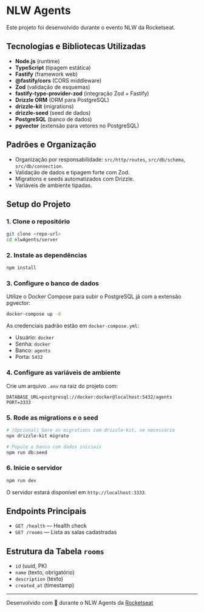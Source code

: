# NLW Agents

Este projeto foi desenvolvido durante o evento NLW da Rocketseat.

## Tecnologias e Bibliotecas Utilizadas
- **Node.js** (runtime)
- **TypeScript** (tipagem estática)
- **Fastify** (framework web)
- **@fastify/cors** (CORS middleware)
- **Zod** (validação de esquemas)
- **fastify-type-provider-zod** (integração Zod + Fastify)
- **Drizzle ORM** (ORM para PostgreSQL)
- **drizzle-kit** (migrations)
- **drizzle-seed** (seed de dados)
- **PostgreSQL** (banco de dados)
- **pgvector** (extensão para vetores no PostgreSQL)

## Padrões e Organização
- Organização por responsabilidade: `src/http/routes`, `src/db/schema`, `src/db/connection`.
- Validação de dados e tipagem forte com Zod.
- Migrations e seeds automatizados com Drizzle.
- Variáveis de ambiente tipadas.

## Setup do Projeto

### 1. Clone o repositório
```bash
git clone <repo-url>
cd nlwAgents/server
```

### 2. Instale as dependências
```bash
npm install
```

### 3. Configure o banco de dados
Utilize o Docker Compose para subir o PostgreSQL já com a extensão pgvector:
```bash
docker-compose up -d
```

As credenciais padrão estão em `docker-compose.yml`:
- Usuário: `docker`
- Senha: `docker`
- Banco: `agents`
- Porta: `5432`

### 4. Configure as variáveis de ambiente
Crie um arquivo `.env` na raiz do projeto com:
```
DATABASE_URL=postgresql://docker:docker@localhost:5432/agents
PORT=3333
```

### 5. Rode as migrations e o seed
```bash
# (Opcional) Gere as migrations com drizzle-kit, se necessário
npx drizzle-kit migrate

# Popule o banco com dados iniciais
npm run db:seed
```

### 6. Inicie o servidor
```bash
npm run dev
```

O servidor estará disponível em `http://localhost:3333`.

## Endpoints Principais
- `GET /health` — Health check
- `GET /rooms` — Lista as salas cadastradas

## Estrutura da Tabela `rooms`
- `id` (uuid, PK)
- `name` (texto, obrigatório)
- `description` (texto)
- `created_at` (timestamp)

---

Desenvolvido com 💜 durante o NLW Agents da [Rocketseat](https://rocketseat.com.br)